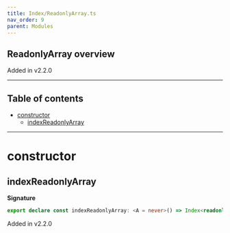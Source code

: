 ```yaml
---
title: Index/ReadonlyArray.ts
nav_order: 9
parent: Modules
---
```


## ReadonlyArray overview

Added in v2.2.0

---

<h2 class="text-delta">Table of contents</h2>

- [constructor](#constructor)
  - [indexReadonlyArray](#indexreadonlyarray)

---

# constructor

## indexReadonlyArray

**Signature**

```ts
export declare const indexReadonlyArray: <A = never>() => Index<readonly A[], number, A>
```

Added in v2.2.0

